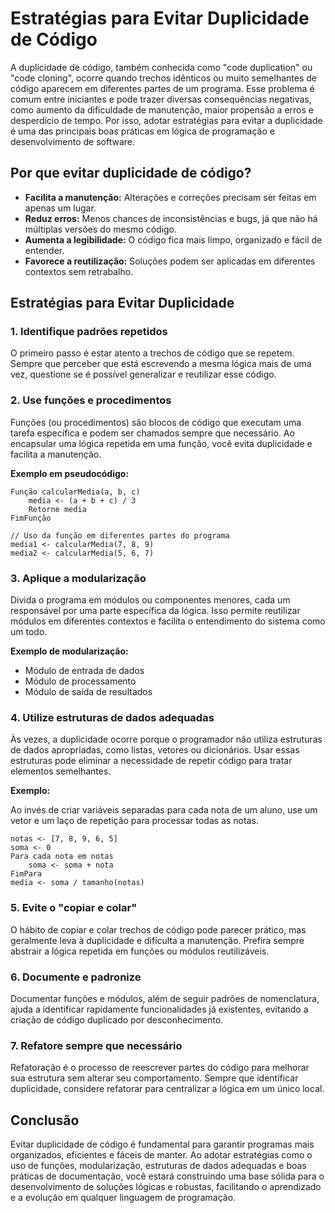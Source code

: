
# Estratégias para Evitar Duplicidade de Código

A duplicidade de código, também conhecida como "code duplication" ou "code cloning", ocorre quando trechos idênticos ou muito semelhantes de código aparecem em diferentes partes de um programa. Esse problema é comum entre iniciantes e pode trazer diversas consequências negativas, como aumento da dificuldade de manutenção, maior propensão a erros e desperdício de tempo. Por isso, adotar estratégias para evitar a duplicidade é uma das principais boas práticas em lógica de programação e desenvolvimento de software.

## Por que evitar duplicidade de código?

- **Facilita a manutenção:** Alterações e correções precisam ser feitas em apenas um lugar.
- **Reduz erros:** Menos chances de inconsistências e bugs, já que não há múltiplas versões do mesmo código.
- **Aumenta a legibilidade:** O código fica mais limpo, organizado e fácil de entender.
- **Favorece a reutilização:** Soluções podem ser aplicadas em diferentes contextos sem retrabalho.

## Estratégias para Evitar Duplicidade

### 1. **Identifique padrões repetidos**

O primeiro passo é estar atento a trechos de código que se repetem. Sempre que perceber que está escrevendo a mesma lógica mais de uma vez, questione se é possível generalizar e reutilizar esse código.

### 2. **Use funções e procedimentos**

Funções (ou procedimentos) são blocos de código que executam uma tarefa específica e podem ser chamados sempre que necessário. Ao encapsular uma lógica repetida em uma função, você evita duplicidade e facilita a manutenção.

**Exemplo em pseudocódigo:**

```pseudocode
Função calcularMedia(a, b, c)
    media <- (a + b + c) / 3
    Retorne media
FimFunção

// Uso da função em diferentes partes do programa
media1 <- calcularMedia(7, 8, 9)
media2 <- calcularMedia(5, 6, 7)
```

### 3. **Aplique a modularização**

Divida o programa em módulos ou componentes menores, cada um responsável por uma parte específica da lógica. Isso permite reutilizar módulos em diferentes contextos e facilita o entendimento do sistema como um todo.

**Exemplo de modularização:**

- Módulo de entrada de dados
- Módulo de processamento
- Módulo de saída de resultados

### 4. **Utilize estruturas de dados adequadas**

Às vezes, a duplicidade ocorre porque o programador não utiliza estruturas de dados apropriadas, como listas, vetores ou dicionários. Usar essas estruturas pode eliminar a necessidade de repetir código para tratar elementos semelhantes.

**Exemplo:**

Ao invés de criar variáveis separadas para cada nota de um aluno, use um vetor e um laço de repetição para processar todas as notas.

```pseudocode
notas <- [7, 8, 9, 6, 5]
soma <- 0
Para cada nota em notas
    soma <- soma + nota
FimPara
media <- soma / tamanho(notas)
```

### 5. **Evite o "copiar e colar"**

O hábito de copiar e colar trechos de código pode parecer prático, mas geralmente leva à duplicidade e dificulta a manutenção. Prefira sempre abstrair a lógica repetida em funções ou módulos reutilizáveis.

### 6. **Documente e padronize**

Documentar funções e módulos, além de seguir padrões de nomenclatura, ajuda a identificar rapidamente funcionalidades já existentes, evitando a criação de código duplicado por desconhecimento.

### 7. **Refatore sempre que necessário**

Refatoração é o processo de reescrever partes do código para melhorar sua estrutura sem alterar seu comportamento. Sempre que identificar duplicidade, considere refatorar para centralizar a lógica em um único local.

## Conclusão

Evitar duplicidade de código é fundamental para garantir programas mais organizados, eficientes e fáceis de manter. Ao adotar estratégias como o uso de funções, modularização, estruturas de dados adequadas e boas práticas de documentação, você estará construindo uma base sólida para o desenvolvimento de soluções lógicas e robustas, facilitando o aprendizado e a evolução em qualquer linguagem de programação.
```
